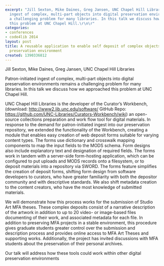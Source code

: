 ```yaml
---
excerpt: "Jill Sexton, Mike Daines, Greg Jansen, UNC Chapel Hill Libraries\r\n\r\nPatron-initiated
  ingest of complex, multi-part objects into digital preservation environments remains
  a challenging problem for many libraries. In this talk we discuss how we approached
  this problem at UNC Chapel Hill.\r\n\r"
categories:
- conferences
- code4lib 2014
layout: post
title: A reusable application to enable self deposit of complex objects into a digital
  preservation environment
created: 1390336812
---
```

Jill Sexton, Mike Daines, Greg Jansen, UNC Chapel Hill Libraries

Patron-initiated ingest of complex, multi-part objects into digital preservation environments remains a challenging problem for many libraries. In this talk we discuss how we approached this problem at UNC Chapel Hill.

UNC Chapel Hill Libraries is the developer of the Curator’s Workbench, (download: <a href="http://www2.lib.unc.edu/software/">http://www2.lib.unc.edu/software/</a> GitHub Repo: <a href="https://github.com/UNC-Libraries/Curators-Workbench/wiki">https://github.com/UNC-Libraries/Curators-Workbench/wiki</a>) an open-source collections preparation and work flow tool for digital materials. In response to the demand for patron-initiated ingest into our preservation repository, we extended the functionality of the Workbench, creating a module that enables easy creation of web deposit forms suitable for varying content types. The forms use dictionary and crosswalk mapping components to map the input fields to the MODS schema. Form designs also include explanatory text and designation of required fields. The forms work in tandem with a server-side form-hosting application, which can be configured to put uploads and MODS records onto a filesystem, or to deposit materials into a repository via SWORD. The forms feature simplifies the creation of deposit forms, shifting form design from software developers to curators, who have greater familiarity with both the depositor community and with descriptive standards. We also shift metadata creation to the content creators, who have the most knowledge of submitted materials.

We will demonstrate how this process works for the submission of Studio Art MFA theses. These complex deposits consist of a narrative description of the artwork in addition to up to 20 video- or image-based files documenting of their work, and associated metadata for each file. In addition to preserving MFA projects in a stable environment, this procedure gives graduate students greater control over the submission and description process and provides online access to MFA Art Theses and supporting works. Additionally, the project has invited discussions with MFA students about the preservation of their personal archives.

Our talk will address how these tools could work within other digital preservation environments

